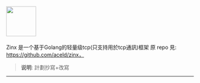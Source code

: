 # <img width="80px" src="https://s2.ax1x.com/2019/10/09/u4yHo9.png" /> 

Zinx 是一个基于Golang的轻量级tcp(只支持用於tcp通訊)框架
原 repo 見: https://github.com/aceld/zinx，



> **说明**:
>計劃抄寫+改寫


---

